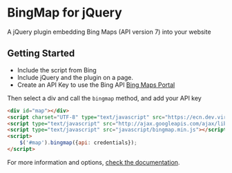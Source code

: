 BingMap for jQuery
================================
A jQuery plugin embedding Bing Maps (API version 7) into your website

## Getting Started
* Include the script from Bing 
* Include jQuery and the plugin on a page. 
* Create an API Key to use the Bing API [Bing Maps Portal](http://www.bingmapsportal.com/) 

Then select a div and call the `bingmap` method, and add your API key 

```html
<div id="map"></div>
<script charset="UTF-8" type="text/javascript" src="https://ecn.dev.virtualearth.net/mapcontrol/mapcontrol.ashx?v=7.0"></script>
<script type="text/javascript" src="http://ajax.googleapis.com/ajax/libs/jquery/1.7.2/jquery.min.js"></script>
<script type="text/javascript" src="javascript/bingmap.min.js"></script>
<script>
	$('#map').bingmap({api: credentials});
</script>
```

For more information and options, [check the documentation](http://colibri-libre.org/cyaneus/bingmap/).
